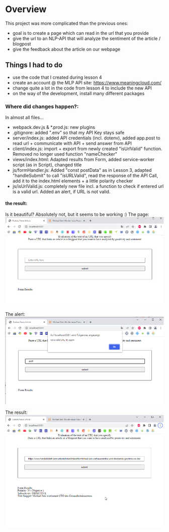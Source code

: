 # Overview

This project was more complicated than the previous ones:
- goal is to create a page which can read in the url that you provide
- give the url to an NLP-API that will analyze the sentiment of the article / blogpost
- give the feedback about the article on our webpage

## Things I had to do

- use the code that I created during lesson 4
- create an account @ the MLP API site:  https://www.meaningcloud.com/
- change quite a lot in the code from lesson 4 to include the new API
- on the way of the development, install many different packages

### Where did changes happen?:

In almost all files...

- webpack.dev.js & *.prod.js: new plugins
- .gitignore: added ".env" so that my API Key stays safe
- server/index.js: added API credentials (incl. dotenv), added app.post to read url + communicate with API + send answer from API
- client/index.js: import + export from newly created "isUrlValid" function. Removed no longer used function "nameChecker"
- views/index.html: Adapted results from Form, added service-worker script (as in Script), changed title
- js/formHandler.js: Added "const postData" as in Lesson 3, adapted "handleSubmit" to call "isURLValid", read the response of the API Call, add it to the index.html elements + a little polarity checker
- js/isUrlValid.js: completely new file incl. a function to check if entered url is a valid url. Added an alert, if URL is not valid.

#### the result:

Is it beautiful? Absolutely not, but it seems to be working :)
The page:
![alt text for screen readers](./assets/Page.png "the final not so goodlooking result")

The alert:
![alt text for screen readers](./assets/Alert.png "when you enter a not valid URL")

The result:
![alt text for screen readers](./assets/result.png "the final not so goodlooking result")